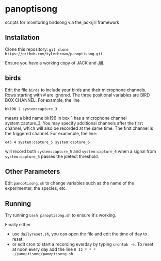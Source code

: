 panoptisong
===========

scripts for monitoring birdsong via the jack/jill framework


Installation
--------

Clone this repository: `git clone https://github.com/kylerbrown/panoptisong.git`

Ensure you have a working copy of JACK and [Jill](https://github.com/melizalab/jill).

birds
------
Edit the file `birds` to include your birds and their microphone channels. Rows starting with # are ignored. The three positional variables are BIRD BOX CHANNEL. For example, the line 

    bk196 1 system:capture_3

means a bird name bk196 in box 1 has a microphone channel system:capture_3. You may specify additional channels after the first channel, which will also be recorded at the same time. The first channel is the triggered channel. For exammple, the line:

    o43 4 system:capture_5 system:capture_6

will record both `system:capture_5` and  `system:capture_6` when a signal from `system:capture_5` passes the jdetect threshold.


Other Parameters
----------------
Edit `panoptisong.sh` to change variables such as the name of the experimenter, the species, etc.


Running
----------
Try running `bash panoptisong.sh` to ensure it's working.

Finally either
+ use `dailyreset.sh`, you can open the file and edit the time of day to reset.
+ or edit cron to start a recording everday by typing `crontab -e`. To reset at noon every day add the line `0 12 * * * ~/panoptisong/panoptisong.sh`

